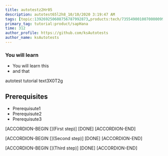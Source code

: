 ```yaml
---
title: autotestz2Hr05
description: autotest65l2h8_10/10/2020 3:19:47 AM
tags: [topic:139269250608756787992873,products:tech/73554900100700000996,tutorial:experience/advanced]
primary_tag: tutorial:product/sapHana
time: 312
author_profile: https://github.com/ksAutotests
author_name: ksAutotests
---
```

### You will learn
- You will learn this
- and that

autotest tutorial text3X0T2g

## Prerequisites
- Prerequisute1
- Prerequisute2
- Prerequisute3

[ACCORDION-BEGIN [](First step)]
[DONE]
[ACCORDION-END]

[ACCORDION-BEGIN [](Second step)]
[DONE]
[ACCORDION-END]

[ACCORDION-BEGIN [](Third step)]
[DONE]
[ACCORDION-END]

